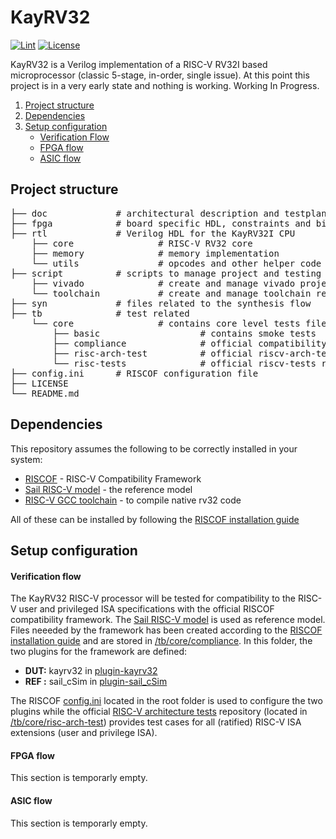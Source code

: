 # KayRV32
[![Lint](https://github.com/deigiudi/kayrv32/actions/workflows/lint.yml/badge.svg)](https://github.com/deigiudi/kayrv32/actions/workflows/lint.yml) [![License](https://img.shields.io/badge/License-BSD_3--Clause-blue.svg)](https://opensource.org/licenses/BSD-3-Clause)

KayRV32 is a Verilog implementation of a RISC-V RV32I based microprocessor (classic 5-stage, in-order, single issue). At this point this project is in a very early state and nothing is working. Working In Progress.

1. [Project structure](#Project-structure)
2. [Dependencies](#Dependencies)
3. [Setup configuration](#Setup-configuration)
   * [Verification Flow](#Verification-flow)
   * [FPGA flow](#FPGA-flow)
   * [ASIC flow](#ASIC-flow)

## Project structure
<pre>
├── doc             # architectural description and testplan
├── fpga            # board specific HDL, constraints and bitstream
├── rtl             # Verilog HDL for the KayRV32I CPU
    ├── core                # RISC-V RV32 core
    ├── memory              # memory implementation
    └── utils               # opcodes and other helper code
├── script          # scripts to manage project and testing
    ├── vivado              # create and manage vivado project
    └── toolchain           # create and manage toolchain related scripts
├── syn             # files related to the synthesis flow
├── tb              # test related
    └── core                # contains core level tests files
        ├── basic                   # contains smoke tests
        ├── compliance              # official compatibility framework for RISC-V, RISCOF
        ├── risc-arch-test          # official riscv-arch-test repository
        └── risc-tests              # official riscv-tests repository
├── config.ini      # RISCOF configuration file
├── LICENSE
└── README.md  
</pre>


## Dependencies
This repository assumes the following to be correctly installed in your system:
- [RISCOF](https://github.com/riscv-software-src/riscof) - RISC-V Compatibility Framework
- [Sail RISC-V model](https://github.com/riscv/sail-riscv) - the reference model
- [RISC-V GCC toolchain](https://github.com/riscv/riscv-gnu-toolchain) - to compile native rv32 code

All of these can be installed by following the [RISCOF installation guide](https://riscof.readthedocs.io/en/latest/installation.html)


## Setup configuration
#### Verification flow
The KayRV32 RISC-V processor will be tested for compatibility to the RISC-V user and privileged ISA specifications with the official RISCOF compatibility framework. The [Sail RISC-V model](https://github.com/riscv/sail-riscv) is used as reference model. Files neeeded by the framework has been created according to the [RISCOF installation guide](https://riscof.readthedocs.io/en/latest/installation.html) and are stored in [/tb/core/compliance](/tb/core/compliance). In this folder, the two plugins for the framework are defined:
- **DUT:** kayrv32 in [plugin-kayrv32](/tb/compliance/plugin-kayrv32)
- **REF :** sail_cSim in [plugin-sail_cSim](/tb/compliance/plugin-sail_cSim)

The RISCOF [config.ini](/config.ini) located in the root folder is used to configure the two plugins while the official [RISC-V architecture tests](https://github.com/riscv-non-isa/riscv-arch-test) repository (located in [/tb/core/risc-arch-test](/tb/core/risc-arch-test)) provides test cases for all (ratified) RISC-V ISA extensions (user and privilege ISA). 

#### FPGA flow
This section is temporarly empty.

#### ASIC flow
This section is temporarly empty.
